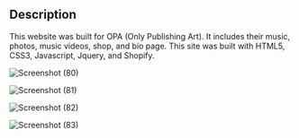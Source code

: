 ## Description
This website was built for OPA (Only Publishing Art). It includes their music, photos, music videos, shop, and bio page. This site was built with HTML5, CSS3, Javascript, Jquery, and Shopify.

![Screenshot (80)](https://user-images.githubusercontent.com/43353267/68256529-47e08180-ffe5-11e9-9f2b-3900255d3c53.png)

![Screenshot (81)](https://user-images.githubusercontent.com/43353267/68256636-8c6c1d00-ffe5-11e9-9cdc-ab556b832c57.png)

![Screenshot (82)](https://user-images.githubusercontent.com/43353267/68256804-f4226800-ffe5-11e9-84d5-9fdf8a884ac4.png)

![Screenshot (83)](https://user-images.githubusercontent.com/43353267/68256847-1e742580-ffe6-11e9-81ee-0f86fc6b5618.png)
